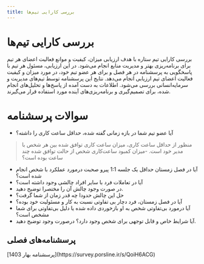 ```yaml
---
title: بررسی کارایی تیم‌ها
---
```

# بررسی کارایی تیم‌ها


<p>
بررسی کارایی تیم ستاره با هدف ارزیابی میزان، کیفیت و موانع فعالیت اعضای هر تیم برای برنامه‌ریزی بهتر و مدیریت منابع انجام می‌شود. در این ارزیابی، مسئول هر تیم با پاسخگویی به پرسشنامه در هر فصل و برای هر عضو تیم خود، در مورد میزان و کیفیت فعالیت اعضای تیم ارزیابی انجام می‌دهد. نتایج این پرسشنامه توسط تیم‌های مدیریت و سرمایه‌انسانی بررسی می‌شود. اطلاعات به دست آمده از پاسخ‌ها و تحلیل‌های انجام شده، برای تصمیم‌گیری و برنامه‌ریزی‌های آینده مورد استفاده قرار می‌گیرند.
</p>

# سوالات پرسشنامه
<p>

- آیا عضو تیم شما در بازه زمانی گفته شده، حداقل ساعت کاری را داشته؟
> منظور از حداقل ساعت کاری، میزان ساعت کاری توافق شده بین هر شخص با مدیر خود است.
-میزان کمبود ساعت‌کاری شخص از حالت توافق شده چند ساعت بوده است؟
- آیا در فصل زمستان حداقل یک جلسه 1:1 پیرو صحبت درمورد عملکرد با شخص انجام شده است؟
- آیا در تعاملات فرد با سایر افراد چالشی وجود داشته است؟
- در صورت وجود چالش آن را مختصرا توضیح دهید.
- حل این چالش حدودا چه قدر زمان از شما گرفت؟
- آیا در فصل زمستان، فرد دچار بی تفاوتی نسبت به کار و مسئولیت خود بوده؟
- آیا درمورد بی‌تفاوتی شخص به او بازخوردی داده شده یا دلیل بی‌تفاوتی برای شما مشخص است؟
- آیا شرایط خاص و قابل توجهی برای شخص وجود دارد؟ درصورت وجود توضیح دهید.
</p>


## پرسشنامه‌های فصلی
<p>
  [پرسشنامه بهار 1403](https://survey.porsline.ir/s/QoiH6ACG)
</p>
